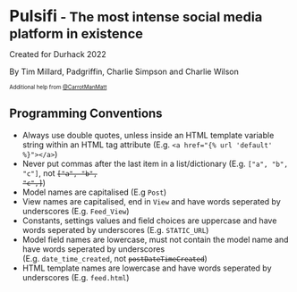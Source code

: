 <h1 style="display:inline">Pulsifi<small> - The most intense social media platform in existence</small></h1>

Created for Durhack 2022

By Tim Millard, Padgriffin, Charlie Simpson and Charlie Wilson

<sub><sup>Additional help from [@CarrotManMatt](https://github.com/CarrotManMatt "CarrotManMatt's Github Page")</sup></sub>

<h2>Programming Conventions</h2>

* Always use double quotes, unless inside an HTML template variable string within an HTML tag attribute <nobr>(E.g. `<a href="{% url 'default' %}"></a>`)</nobr>
* Never put commas after the last item in a list/dictionary <nobr>(E.g. `["a", "b", "c"]`, not <code><del>["a", "b", "c",]</del></code>)</nobr>
* Model names are capitalised <nobr>(E.g `Post`)</nobr>
* View names are capitalised, end in `View` and have words seperated by underscores <nobr>(E.g. `Feed_View`)</nobr>
* Constants, settings values and field choices are uppercase and have words seperated by underscores <nobr>(E.g. `STATIC_URL`)</nobr>
* Model field names are lowercase, must not contain the model name and have words seperated by underscores <nobr>(E.g. `date_time_created`, not <code><del>postDateTimeCreated</del></code>)</nobr>
* HTML template names are lowercase and have words seperated by underscores <nobr>(E.g. `feed.html`)</nobr>